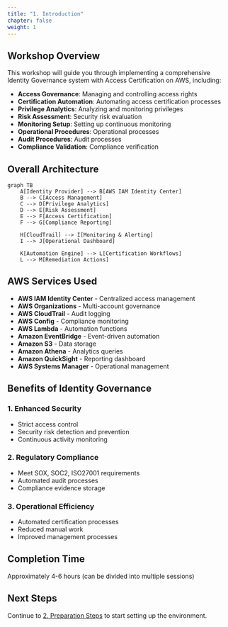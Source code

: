 ```yaml
---
title: "1. Introduction"
chapter: false
weight: 1
---
```


## Workshop Overview

This workshop will guide you through implementing a comprehensive Identity Governance system with Access Certification on AWS, including:

- **Access Governance**: Managing and controlling access rights
- **Certification Automation**: Automating access certification processes
- **Privilege Analytics**: Analyzing and monitoring privileges
- **Risk Assessment**: Security risk evaluation
- **Monitoring Setup**: Setting up continuous monitoring
- **Operational Procedures**: Operational processes
- **Audit Procedures**: Audit processes
- **Compliance Validation**: Compliance verification

## Overall Architecture

```mermaid
graph TB
    A[Identity Provider] --> B[AWS IAM Identity Center]
    B --> C[Access Management]
    C --> D[Privilege Analytics]
    D --> E[Risk Assessment]
    E --> F[Access Certification]
    F --> G[Compliance Reporting]
    
    H[CloudTrail] --> I[Monitoring & Alerting]
    I --> J[Operational Dashboard]
    
    K[Automation Engine] --> L[Certification Workflows]
    L --> M[Remediation Actions]
```

## AWS Services Used

- **AWS IAM Identity Center** - Centralized access management
- **AWS Organizations** - Multi-account governance
- **AWS CloudTrail** - Audit logging
- **AWS Config** - Compliance monitoring
- **AWS Lambda** - Automation functions
- **Amazon EventBridge** - Event-driven automation
- **Amazon S3** - Data storage
- **Amazon Athena** - Analytics queries
- **Amazon QuickSight** - Reporting dashboard
- **AWS Systems Manager** - Operational management

## Benefits of Identity Governance

### 1. Enhanced Security
- Strict access control
- Security risk detection and prevention
- Continuous activity monitoring

### 2. Regulatory Compliance
- Meet SOX, SOC2, ISO27001 requirements
- Automated audit processes
- Compliance evidence storage

### 3. Operational Efficiency
- Automated certification processes
- Reduced manual work
- Improved management processes

## Completion Time

Approximately 4-6 hours (can be divided into multiple sessions)

## Next Steps

Continue to [2. Preparation Steps](../2-cac-buoc-chuan-bi) to start setting up the environment.